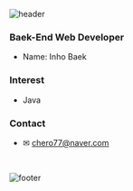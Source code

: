 ![header](https://capsule-render.vercel.app/api?type=waving&color=auto&height=150&section=header&text=ino5&fontSize=90)



### Baek-End Web Developer

- Name: Inho Baek

### Interest

- Java

### Contact
- ✉ chero77@naver.com

<br>

![footer](https://capsule-render.vercel.app/api?type=waving&color=auto&height=150&section=footer)
